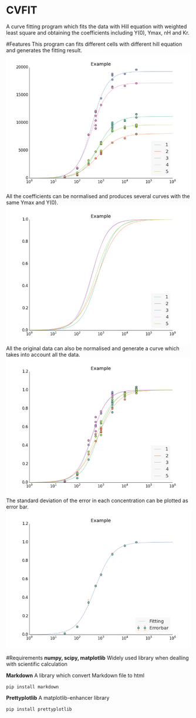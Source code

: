 CVFIT
=====

A curve fitting program which fits the data with Hill
equation with weighted least square and obtaining the coefficients
including Y(0), Ymax, nH and Kr.

#Features
This program can fits different cells with different hill equation
and generates the fitting result.
![Alt text](Example/Example_originaldata_fittedcurve.png)
All the coefficients can be normalised and produces several curves
with the same Ymax and Y(0).
![Alt text](Example/Example_normalisedfittedcurve.png)
All the original data can also be normalised and generate a curve
which takes into account all the data.
![Alt text](Example/Example_normaliseddata_fittedcurve.png)
The standard deviation of the error in each concentration can be
plotted as error bar.
![Alt text](Example/Example_allfitting.png)

#Requirements
**numpy, scipy, matplotlib** Widely used library when dealling with
scientific calculation

**Markdown** A library which convert Markdown file to html

    pip install markdown

**Prettyplotlib** A matplotlib-enhancer library

    pip install prettyplotlib

